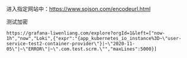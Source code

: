
进入指定网站中：https://www.sojson.com/encodeurl.html

测试加密
```
https://grafana-liwenliang.com/explore?orgId=1&left=["now-1h","now","Loki",{"expr":"{app_kubernetes_io_instance%3D~\"user-service-test2-container-provider\"}|~\"2020-11-05\"|~\"ERROR\"|~\".com.test.scrm.\"","maxLines":5000}]
```
